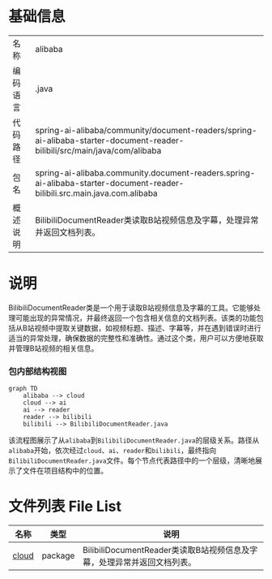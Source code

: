 # 基础信息

|      |      |
|------|------|
| 名称 | alibaba |
| 编码语言 | .java |
| 代码路径 | spring-ai-alibaba/community/document-readers/spring-ai-alibaba-starter-document-reader-bilibili/src/main/java/com/alibaba |
| 包名 | spring-ai-alibaba.community.document-readers.spring-ai-alibaba-starter-document-reader-bilibili.src.main.java.com.alibaba |
| 概述说明 | BilibiliDocumentReader类读取B站视频信息及字幕，处理异常并返回文档列表。 |

# 说明

BilibiliDocumentReader类是一个用于读取B站视频信息及字幕的工具。它能够处理可能出现的异常情况，并最终返回一个包含相关信息的文档列表。该类的功能包括从B站视频中提取关键数据，如视频标题、描述、字幕等，并在遇到错误时进行适当的异常处理，确保数据的完整性和准确性。通过这个类，用户可以方便地获取并管理B站视频的相关信息。


### 包内部结构视图

```mermaid
graph TD
    alibaba --> cloud
    cloud --> ai
    ai --> reader
    reader --> bilibili
    bilibili --> BilibiliDocumentReader.java
```

该流程图展示了从`alibaba`到`BilibiliDocumentReader.java`的层级关系。路径从`alibaba`开始，依次经过`cloud`、`ai`、`reader`和`bilibili`，最终指向`BilibiliDocumentReader.java`文件。每个节点代表路径中的一个层级，清晰地展示了文件在项目结构中的位置。

# 文件列表 File List

| 名称   | 类型  | 说明 |
|-------|------|-------------|
| [cloud](cloud/_module.md) | package | BilibiliDocumentReader类读取B站视频信息及字幕，处理异常并返回文档列表。 |


